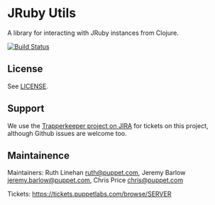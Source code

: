 # JRuby Utils

A library for interacting with JRuby instances from Clojure.

[![Build Status](https://travis-ci.org/puppetlabs/jruby-utils.svg)](https://travis-ci.org/puppetlabs/jruby-utils)

## License

See [LICENSE](LICENSE).

## Support

We use the [Trapperkeeper project on
JIRA](https://tickets.puppetlabs.com/browse/TK) for tickets on this project,
although Github issues are welcome too.

## Maintainence

Maintainers: Ruth Linehan <ruth@puppet.com>, Jeremy Barlow <jeremy.barlow@puppet.com>, Chris Price <chris@puppet.com>

Tickets: https://tickets.puppetlabs.com/browse/SERVER
